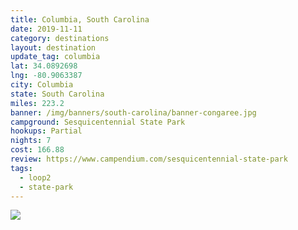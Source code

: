```yaml
---
title: Columbia, South Carolina
date: 2019-11-11
category: destinations
layout: destination
update_tag: columbia
lat: 34.0892698
lng: -80.9063387
city: Columbia
state: South Carolina
miles: 223.2
banner: /img/banners/south-carolina/banner-congaree.jpg
campground: Sesquicentennial State Park
hookups: Partial
nights: 7
cost: 166.88
review: https://www.campendium.com/sesquicentennial-state-park
tags:
  - loop2
  - state-park
---
```


<img src="{{ site.cdn }}/img/destinations/south-carolina/columbia.jpg">
